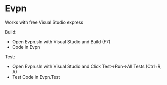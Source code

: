 Evpn
====
Works with free Visual Studio express

Build:
- Open Evpn.sln with Visual Studio and Build (F7)
- Code in Evpn

Test:
- Open Evpn.sln with Visual Studio and Click Test->Run->All Tests (Ctrl+R, A)
- Test Code in Evpn.Test
